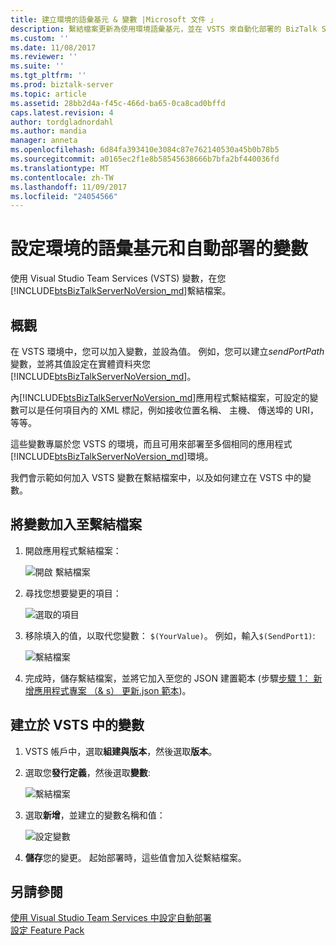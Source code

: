 ```yaml
---
title: 建立環境的語彙基元 & 變數 |Microsoft 文件 」
description: 繫結檔案更新為使用環境語彙基元，並在 VSTS 來自動化部署的 BizTalk Server 應用程式中建立變數
ms.custom: ''
ms.date: 11/08/2017
ms.reviewer: ''
ms.suite: ''
ms.tgt_pltfrm: ''
ms.prod: biztalk-server
ms.topic: article
ms.assetid: 28bb2d4a-f45c-466d-ba65-0ca8cad0bffd
caps.latest.revision: 4
author: tordgladnordahl
ms.author: mandia
manager: anneta
ms.openlocfilehash: 6d84fa393410e3084c87e762140530a45b0b78b5
ms.sourcegitcommit: a0165ec2f1e8b58545638666b7bfa2bf440036fd
ms.translationtype: MT
ms.contentlocale: zh-TW
ms.lasthandoff: 11/09/2017
ms.locfileid: "24054566"
---
```

# <a name="configure-environmental-tokens-and-variables-for-automatic-deployment"></a>設定環境的語彙基元和自動部署的變數
使用 Visual Studio Team Services (VSTS) 變數，在您[!INCLUDE[btsBizTalkServerNoVersion_md](../includes/btsbiztalkservernoversion-md.md)]繫結檔案。

## <a name="overview"></a>概觀
在 VSTS 環境中，您可以加入變數，並設為值。 例如，您可以建立*sendPortPath*變數，並將其值設定在實體資料夾您[!INCLUDE[btsBizTalkServerNoVersion_md](../includes/btsbiztalkservernoversion-md.md)]。 

內[!INCLUDE[btsBizTalkServerNoVersion_md](../includes/btsbiztalkservernoversion-md.md)]應用程式繫結檔案，可設定的變數可以是任何項目內的 XML 標記，例如接收位置名稱、 主機、 傳送埠的 URI，等等。 

這些變數專屬於您 VSTS 的環境，而且可用來部署至多個相同的應用程式[!INCLUDE[btsBizTalkServerNoVersion_md](../includes/btsbiztalkservernoversion-md.md)]環境。 

我們會示範如何加入 VSTS 變數在繫結檔案中，以及如何建立在 VSTS 中的變數。 

## <a name="add-variables-to-the-binding-file"></a>將變數加入至繫結檔案

1. 開啟應用程式繫結檔案：

    ![開啟 繫結檔案](../core/media/biztalk-feature-pack-1-binding-1.png)

2. 尋找您想要變更的項目：

    ![選取的項目](../core/media/biztalk-feature-pack-1-binding-2.png)
    
3. 移除填入的值，以取代您變數： `$(YourValue)`。 例如，輸入`$(SendPort1)`: 

    ![繫結檔案](../core/media/biztalk-feature-pack-1-binding-3.png)

4. 完成時，儲存繫結檔案，並將它加入至您的 JSON 建置範本 (步驟[步驟 1： 新增應用程式專案 （& s） 更新.json 範本](feature-pack-add-application-project.md))。

## <a name="create-the-variables-in-vsts"></a>建立於 VSTS 中的變數

1. VSTS 帳戶中，選取**組建與版本**，然後選取**版本**。

2. 選取您**發行定義**，然後選取**變數**:  

    ![繫結檔案](../core/media/vsts-release-variables.png)

3. 選取**新增**，並建立的變數名稱和值：   

    ![設定變數](../core/media/environment-specific-variables.png)

4. **儲存**您的變更。 起始部署時，這些值會加入從繫結檔案。

## <a name="see-also"></a>另請參閱
[使用 Visual Studio Team Services 中設定自動部署](configure-automatic-deployment-with-visual-studio-team-services-in-biztalk.md)  
[設定 Feature Pack](configure-the-feature-pack.md)